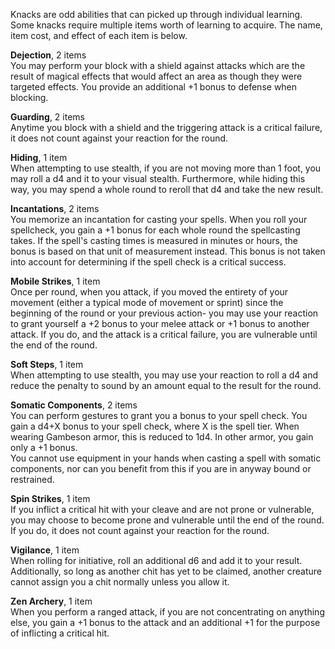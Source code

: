 Knacks are odd abilities that can picked up through individual learning. Some knacks require multiple items worth of learning to acquire. The name, item cost, and effect of each item is below.

**Dejection**, 2 items  
You may perform your block with a shield against attacks which are the result of magical effects that would affect an area as though they were targeted effects. You provide an additional +1 bonus to defense when blocking.

**Guarding**, 2 items  
Anytime you block with a shield and the triggering attack is a critical failure, it does not count against your reaction for the round.

**Hiding**, 1 item  
When attempting to use stealth, if you are not moving more than 1 foot, you may roll a d4 and it to your visual stealth. Furthermore, while hiding this way, you may spend a whole round to reroll that d4 and take the new result.

**Incantations**, 2 items  
You memorize an incantation for casting your spells. When you roll your spellcheck, you gain a +1 bonus for each whole round the spellcasting takes. If the spell's casting times is measured in minutes or hours, the bonus is based on that unit of measurement instead. This bonus is not taken into account for determining if the spell check is a critical success.

**Mobile Strikes**, 1 item  
Once per round, when you attack, if you moved the entirety of your movement (either a typical mode of movement or sprint) since the beginning of the round or your previous action- you may use your reaction to grant yourself a +2 bonus to your melee attack or +1 bonus to another attack. If you do, and the attack is a critical failure, you are vulnerable until the end of the round.

**Soft Steps**, 1 item  
When attempting to use stealth, you may use your reaction to roll a d4 and reduce the penalty to sound by an amount equal to the result for the round.

**Somatic Components**, 2 items  
You can perform gestures to grant you a bonus to your spell check. You gain a d4+X bonus to your spell check, where X is the spell tier. When wearing Gambeson armor, this is reduced to 1d4. In other armor, you gain only a +1 bonus.  
You cannot use equipment in your hands when casting a spell with somatic components, nor can you benefit from this if you are in anyway bound or restrained.

**Spin Strikes**, 1 item  
If you inflict a critical hit with your cleave and are not prone or vulnerable, you may choose to become prone and vulnerable until the end of the round. If you do, it does not count against your reaction for the round.

**Vigilance**, 1 item  
When rolling for initiative, roll an additional d6 and add it to your result. Additionally, so long as another chit has yet to be claimed, another creature cannot assign you a chit normally unless you allow it.

**Zen Archery**, 1 item  
When you perform a ranged attack, if you are not concentrating on anything else, you gain a +1 bonus to the attack and an additional +1 for the purpose of inflicting a critical hit.
